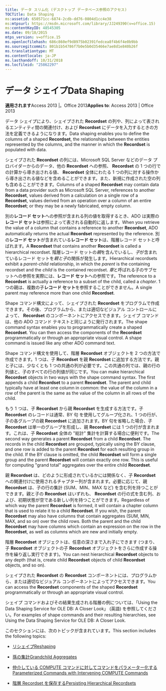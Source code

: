 ```yaml
---
title: データ スリム化 (デスクトップ データベース参照のアクセス)
TOCTitle: Data Shaping
ms:assetid: 650571cc-6874-2cdb-dd76-0804d1cc4e38
ms:mtpsurl: https://msdn.microsoft.com/library/JJ249390(v=office.15)
ms:contentKeyID: 48545305
ms.date: 09/18/2015
mtps_version: v=office.15
ms.openlocfilehash: 686c860ef9d8975b02391fedcea8f4b6f4e0b9bb
ms.sourcegitcommit: 801b1b54786f7b0e5b0d35466e7ae8d1e840b26f
ms.translationtype: MT
ms.contentlocale: ja-JP
ms.lasthandoff: 10/31/2018
ms.locfileid: "25862297"
---
```

# <a name="data-shaping"></a><span data-ttu-id="4419a-102">データ シェイプ</span><span class="sxs-lookup"><span data-stu-id="4419a-102">Data Shaping</span></span>


<span data-ttu-id="4419a-103">**適用されます**Access 2013 |。Office 2013</span><span class="sxs-lookup"><span data-stu-id="4419a-103">**Applies to**: Access 2013 | Office 2013</span></span>

<span data-ttu-id="4419a-104">データ シェイプにより、シェイプされた **Recordset** の列や、列によって表されるエンティティ間の関連付け、および **Recordset** にデータを入力するときの方法を定義できるようになります。</span><span class="sxs-lookup"><span data-stu-id="4419a-104">Data shaping enables you to define the columns of a shaped **Recordset**, the relationships between the entities represented by the columns, and the manner in which the **Recordset** is populated with data.</span></span>

<span data-ttu-id="4419a-105">シェイプされた **Recordset** の列には、Microsoft SQL Server などのデータ プロバイダーからのデータ、他の **Recordset** への参照、 **Recordset** の 1 つの行での計算から導き出される値、 **Recordset** 全体にわたる 1 つの列に対する操作から導き出される値などを含めることができます。また、新規に作成された空の列も含めることができます。</span><span class="sxs-lookup"><span data-stu-id="4419a-105">Columns of a shaped **Recordset** may contain data from a data provider such as Microsoft SQL Server, references to another **Recordset**, values derived from a calculation on a single row of a **Recordset**, values derived from an operation over a column of an entire **Recordset**; or they may be a newly fabricated, empty column.</span></span>

<span data-ttu-id="4419a-106">別の**レコード セット**への参照が含まれる列の値を取得するとき、ADO は実際の**レコード セット**は参照によって表される自動的に返します。</span><span class="sxs-lookup"><span data-stu-id="4419a-106">When you retrieve the value of a column that contains a reference to another **Recordset**, ADO automatically returns the actual **Recordset** represented by the reference.</span></span> <span data-ttu-id="4419a-107">別の**レコード セット**が含まれている**レコード セット**は、階層レコード セットと呼ばれます。</span><span class="sxs-lookup"><span data-stu-id="4419a-107">A **Recordset** that contains another **Recordset** is called a hierarchical recordset.</span></span> <span data-ttu-id="4419a-108">階層レコード セットの*親*を含んでいるし、*子*が含まれているレコード セットを*親と子*の関係が発生します。</span><span class="sxs-lookup"><span data-stu-id="4419a-108">Hierarchical recordsets exhibit a *parent-child* relationship, in which the *parent* is the containing recordset and the *child* is the contained recordset.</span></span> <span data-ttu-id="4419a-109">*章*と呼ばれる子のサブセットへの参照を実際には、**レコード セット**への参照です。</span><span class="sxs-lookup"><span data-stu-id="4419a-109">The reference to a **Recordset** is actually a reference to a subset of the child, called a *chapter*.</span></span> <span data-ttu-id="4419a-110">1 つの親は、複数の子**レコード セット**を参照することができません。</span><span class="sxs-lookup"><span data-stu-id="4419a-110">A single parent may reference more than one child **Recordset**.</span></span>

<span data-ttu-id="4419a-p102">Shape コマンド構文によって、シェイプされた **Recordset** をプログラムで作成できます。その後、プログラムから、または適切なビジュアル コントロールによって、 **Recordset** のコンポーネントにアクセスできます。シェイプ コマンドは、他の ADO コマンド テキストと同じように発行されます。</span><span class="sxs-lookup"><span data-stu-id="4419a-p102">The shape command syntax enables you to programmatically create a shaped **Recordset**. You can then access the components of the **Recordset** programmatically or through an appropriate visual control. A shape command is issued like any other ADO command text.</span></span>

<span data-ttu-id="4419a-p103">Shape コマンド構文を使用して、階層 **Recordset** オブジェクトを 2 つの方法で作成できます。1 つは、子 **Recordset** を親 **Recordset** に追加する方法です。親と子には、少なくとも 1 つの共通の列が必要です。この共通の列では、親の行の列値と、子のすべての行の列値が同じです。</span><span class="sxs-lookup"><span data-stu-id="4419a-p103">You can make hierarchical **Recordset** objects in two ways with the shape command syntax. The first appends a child **Recordset** to a parent **Recordset**. The parent and child typically have at least one column in common: the value of the column in a row of the parent is the same as the value of the column in all rows of the child.</span></span>

<span data-ttu-id="4419a-p104">もう 1 つは、子 **Recordset** から親 **Recordset** を生成する方法です。子 **Recordset** のレコードは通常、BY 句 を使用してグループ化され、1 つの行が、子の各グループの親 **Recordset** に追加されます。BY 句を省略した場合、子 **Recordset** は単一のグループを形成し、親 **Recordset** には 1 つの行が含まれます。これは、子 **Recordset** 全体の "総計" 集計を計算する場合に便利です。</span><span class="sxs-lookup"><span data-stu-id="4419a-p104">The second way generates a parent **Recordset** from a child **Recordset**. The records in the child **Recordset** are grouped, typically using the BY clause, and one row is added to the parent **Recordset** for each resulting group in the child. If the BY clause is omitted, the child **Recordset** will form a single group and the parent **Recordset** will contain exactly one row. This is useful for computing "grand total" aggregates over the entire child **Recordset**.</span></span>

<span data-ttu-id="4419a-p105">親 **Recordset** は、どのように形成されているかには関係なく、子 **Recordset** への関連付けに使用されるチャプター列が含まれます。必要に応じて、親 **Recordset** は、子の行の集計 (SUM、MIN、MAX など) を含む列を持つことができます。親と子の **Recordset** はいずれも、 **Recordset** の行の式を含む列、および、初期状態が空である新しい列を持つことができます。</span><span class="sxs-lookup"><span data-stu-id="4419a-p105">Regardless of which way the parent **Recordset** is formed, it will contain a chapter column that is used to relate it to a child **Recordset**. If you wish, the parent **Recordset** may also have columns that contain aggregates (SUM, MIN, MAX, and so on) over the child rows. Both the parent and the child **Recordset** may have columns which contain an expression on the row in the **Recordset**, as well as columns which are new and initially empty.</span></span>

<span data-ttu-id="4419a-124">階層 **Recordset** オブジェクトは、任意の深さまで入れ子にできます (つまり、子 **Recordset** オブジェクトの子 **Recordset** オブジェクトをさらに作成する操作を繰り返し実行できます)。</span><span class="sxs-lookup"><span data-stu-id="4419a-124">You can nest hierarchical **Recordset** objects to any depth (that is, create child **Recordset** objects of child **Recordset** objects, and so on).</span></span>

<span data-ttu-id="4419a-125">シェイプされた **Recordset** の **Recordset** コンポーネントには、プログラムから、または適切なビジュアル コンポーネントによってアクセスできます。</span><span class="sxs-lookup"><span data-stu-id="4419a-125">You can access the **Recordset** components of the shaped **Recordset** programmatically or through an appropriate visual control.</span></span>

<span data-ttu-id="4419a-126">シェイプ コマンドおよびその結果生成される階層の例については、「Using the Data Shaping Service for OLE DB: A Closer Look」 (英語) を参照してください。</span><span class="sxs-lookup"><span data-stu-id="4419a-126">For examples of shape commands and their resulting hierarchies, see Using the Data Shaping Service for OLE DB: A Closer Look.</span></span>

<span data-ttu-id="4419a-127">このセクションには、次のトピックが含まれています。</span><span class="sxs-lookup"><span data-stu-id="4419a-127">This section includes the following topics:</span></span>

- [<span data-ttu-id="4419a-128">リシェイプ</span><span class="sxs-lookup"><span data-stu-id="4419a-128">Reshaping</span></span>](reshaping.md)

- [<span data-ttu-id="4419a-129">孫の集計</span><span class="sxs-lookup"><span data-stu-id="4419a-129">Grandchild Aggregates</span></span>](grandchild-aggregates.md)

- [<span data-ttu-id="4419a-130">仲介している COMPUTE コマンドに対してコマンドをパラメーター化する</span><span class="sxs-lookup"><span data-stu-id="4419a-130">Parameterized Commands with Intervening COMPUTE Commands</span></span>](parameterized-commands-with-intervening-compute-commands.md)

- [<span data-ttu-id="4419a-131">階層 Recordset を保存する</span><span class="sxs-lookup"><span data-stu-id="4419a-131">Persisting Hierarchical Recordsets</span></span>](persisting-hierarchical-recordsets.md)